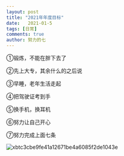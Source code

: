 ```yaml
---
layout: post
title: "2021年年度目标"
date:   2021-01-5
tags: [日常]
comments: true
author: 努力的七
---
```


<!-- more -->

①锻炼，不能在胖下去了

②先上大专，其余什么的之后说

③早睡，老年生活走起

④把驾驶证考到手

⑤换手机，换耳机

⑥努力让自己开心

⑦努力完成上面七条

![xbtc3cbe9fe41a12671be4a6085f2de1043e](https://s2.loli.net/2022/12/22/4PGOAaWn8TbCyIu.jpg)
